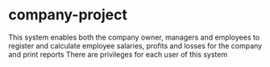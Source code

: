 ﻿# company-project
This system enables both the company owner, managers and employees to register and calculate employee salaries, profits and losses for the company and print reports
There are privileges for each user of this system
